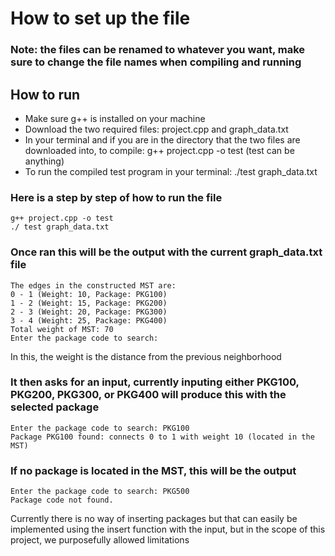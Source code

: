 # How to set up the file
### Note: the files can be renamed to whatever you want, make sure to change the file names when compiling and running
## How to run
- Make sure g++ is installed on your machine
- Download the two required files: project.cpp and graph_data.txt
- In your terminal and if you are in the directory that the two files are downloaded into, to compile: g++ project.cpp -o test (test can be anything)
- To run the compiled test program in your terminal: ./test graph_data.txt

### Here is a step by step of how to run the file
```
g++ project.cpp -o test
./ test graph_data.txt
```
### Once ran this will be the output with the current graph_data.txt file
```
The edges in the constructed MST are:
0 - 1 (Weight: 10, Package: PKG100)
1 - 2 (Weight: 15, Package: PKG200)
2 - 3 (Weight: 20, Package: PKG300)
3 - 4 (Weight: 25, Package: PKG400)
Total weight of MST: 70
Enter the package code to search:
```
In this, the weight is the distance from the previous neighborhood
### It then asks for an input, currently inputing either PKG100, PKG200, PKG300, or PKG400 will produce this with the selected package
```
Enter the package code to search: PKG100
Package PKG100 found: connects 0 to 1 with weight 10 (located in the MST)
```
### If no package is located in the MST, this will be the output
```
Enter the package code to search: PKG500
Package code not found.
```
Currently there is no way of inserting packages but that can easily be implemented using the insert function with the input, but in the scope of this project, we purposefully allowed limitations
